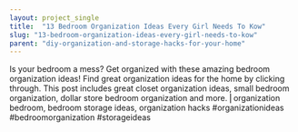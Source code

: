 ```yaml
---
layout: project_single
title:  "13 Bedroom Organization Ideas Every Girl Needs To Kow"
slug: "13-bedroom-organization-ideas-every-girl-needs-to-kow"
parent: "diy-organization-and-storage-hacks-for-your-home"
---
```

Is your bedroom a mess? Get organized with these amazing bedroom organization ideas! Find great organization ideas for the home by clicking through. This post includes great closet organization ideas, small bedroom organization, dollar store bedroom organization and more. ⎜organization bedroom, bedroom storage ideas, organization hacks #organizationideas #bedroomorganization #storageideas